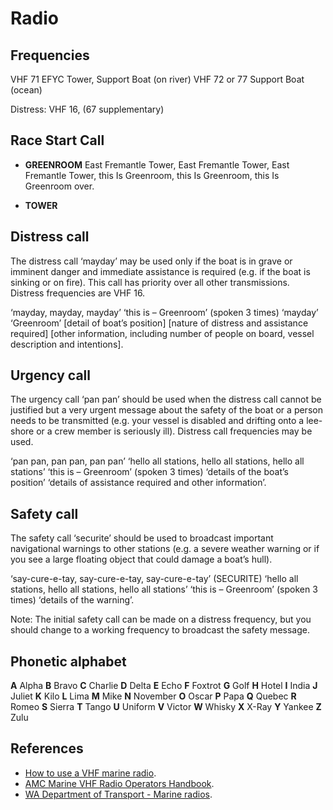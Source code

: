 # Radio

## Frequencies

VHF 71 EFYC Tower, Support Boat (on river)
VHF 72 or 77 Support Boat (ocean)

Distress: VHF 16, (67 supplementary)

## Race Start Call

* **GREENROOM** East Fremantle Tower, East Fremantle Tower, East Fremantle Tower, this Is Greenroom, this Is Greenroom, this Is Greenroom over.

* **TOWER** 

## Distress call

The distress call ‘mayday’ may be used only if the boat is in grave or imminent danger and immediate assistance is required (e.g. if the boat is sinking or on fire). This call has priority over all other transmissions. Distress frequencies are VHF 16.

‘mayday, mayday, mayday’
‘this is – Greenroom’ (spoken 3 times)
‘mayday’
‘Greenroom’
\[detail of boat’s position\]
\[nature of distress and assistance required\]
\[other information, including number of people on board, vessel description and intentions\].

## Urgency call

The urgency call ‘pan pan’ should be used when the distress call cannot be justified but a very urgent message about the safety of the boat or a person needs to be transmitted (e.g. your vessel is disabled and drifting onto a lee-shore or a crew member is seriously ill). Distress call frequencies may be used.

‘pan pan, pan pan, pan pan’
‘hello all stations, hello all stations, hello all stations’
‘this is  – Greenroom’ (spoken 3 times)
‘details of the boat’s position’
‘details of assistance required and other information’.

## Safety call

The safety call ‘securite’ should be used to broadcast important navigational warnings to other stations (e.g. a severe weather warning or if you see a large floating object that could damage a boat’s hull).

‘say-cure-e-tay, say-cure-e-tay, say-cure-e-tay’ (SECURITE)
‘hello all stations, hello all stations, hello all stations’
‘this is  – Greenroom’ (spoken 3 times)
‘details of the warning’.

Note: The initial safety call can be made on a distress frequency, but you should change to a working frequency to broadcast the safety message.

## Phonetic alphabet

**A** Alpha
**B** Bravo
**C** Charlie
**D** Delta
**E** Echo
**F** Foxtrot
**G** Golf
**H** Hotel
**I** India
**J** Juliet
**K** Kilo
**L** Lima
**M** Mike
**N** November
**O** Oscar
**P** Papa
**Q** Quebec
**R** Romeo
**S** Sierra
**T** Tango
**U** Uniform
**V** Victor
**W** Whisky
**X** X-Ray
**Y** Yankee
**Z** Zulu

## References

* [How to use a VHF marine radio](https://beacontobeacon.com.au/information/vhf-marine-radio.htm).
* [AMC Marine VHF Radio Operators Handbook](https://www.amc.edu.au/industry/omc/handbooks-and-revision-questions/marine-vhf-radio-operators-handbook-for-viewing-only).
* [WA Department of Transport - Marine radios](https://www.transport.wa.gov.au/imarine/marine-radios.asp).
